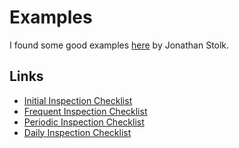 # Examples
I found some good examples [here](https://www.capptions.com/en/blog/overhead-crane-inspection-sheet/) by Jonathan Stolk.

## Links
   - [Initial Inspection Checklist](https://herculesslr.com/resources/blog/crane-pre-use-inspection-checklist-what-to-look-for/)
   - [Frequent Inspection Checklist](https://f.hubspotusercontent00.net/hubfs/5345603/Capptions_March2021/pdf/hoistingFormInspectPreuseCrane.pdf)
   - [Periodic Inspection Checklist](https://f.hubspotusercontent00.net/hubfs/5345603/Capptions_March2021/pdf/Overhead-Crane-Periodic-Inspection-Checklist-1.pdf)
   - [Daily Inspection Checklist](https://www.concretepipe.org/secure/sec-forms/Daily%20Crane%20Inspection.xls)
